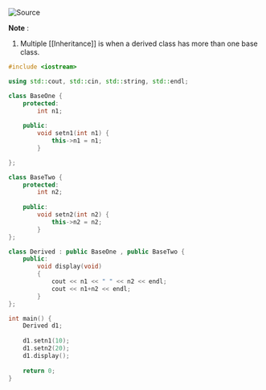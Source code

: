![Source](https://youtu.be/h3INeRqf2vU?list=PLu0W_9lII9agpFUAlPFe_VNSlXW5uE0YL)

**Note** : 
1. Multiple [[Inheritance]] is when a derived class has more than one base class.

```cpp
#include <iostream>

using std::cout, std::cin, std::string, std::endl;

class BaseOne {
	protected:
		int n1;
	
	public:
		void setn1(int n1) {
			this->n1 = n1;
		}

};

class BaseTwo {
	protected:
		int n2;
	
	public:
		void setn2(int n2) {
			this->n2 = n2;
		}
};

class Derived : public BaseOne , public BaseTwo {
	public:
		void display(void)
		{
			cout << n1 << " " << n2 << endl;
			cout << n1+n2 << endl;
		}
};

int main() {
	Derived d1;
	
	d1.setn1(10);
	d1.setn2(20);
	d1.display();
	
	return 0;
}
```